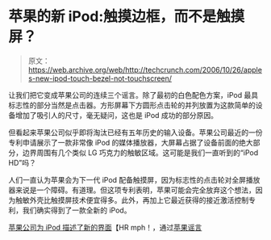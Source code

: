 # 苹果的新 iPod:触摸边框，而不是触摸屏？

> 原文：<https://web.archive.org/web/http://techcrunch.com/2006/10/26/apples-new-ipod-touch-bezel-not-touchscreen/>

让我们把它变成苹果公司的连续三个谣言。除了最初的白色配色方案，iPod 最具标志性的部分当然是点击器。方形屏幕下方圆形点击轮的并列放置为这款简单的设备增加了吸引人的尺寸，毫无疑问，这也是 iPod 成功的部分原因。

但看起来苹果公司似乎即将淘汰已经有五年历史的输入设备。苹果公司最近的一份专利申请展示了一款非常像 iPod 的媒体播放器，大屏幕占据了设备前面的绝大部分，边界周围有几个类似 LG 巧克力的触敏区域。这可能是我们一直听到的“iPod HD”吗？

人们一直认为苹果会为下一代 iPod 配备触摸屏，因为标志性的点击轮对全屏播放器来说是一个障碍。有道理。但这项专利表明，苹果可能会完全放弃这个想法，因为触敏外壳比触摸屏技术便宜得多。此外，再加上它最近获得的接近激活控制专利，我们确实得到了一款全新的 iPod。

[苹果公司为 iPod 描述了新的界面](https://web.archive.org/web/20151006174006/http://hrmpf.com/wordpress/90/apple-describes-new-interface-for-ipod)【HR mph！，通过[苹果谣言](https://web.archive.org/web/20151006174006/http://www.macrumors.com/pages/2006/10/20061026073133.shtml)